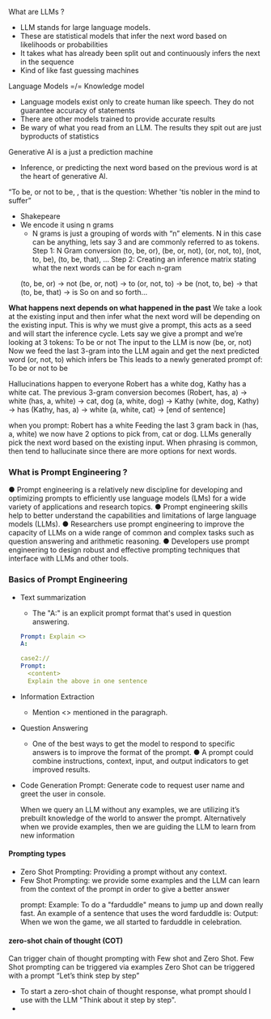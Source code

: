 What are LLMs ?

- LLM stands for large language models.
- These are statistical models that infer the next word based on likelihoods
or probabilities
- It takes what has already been split out and continuously infers the next
in the sequence
- Kind of like fast guessing machines

Language Models =/= Knowledge model

- Language models exist only to create human like speech. They do not guarantee accuracy of statements
- There are other models trained to provide accurate results
- Be wary of what you read from an LLM. The results they spit out are just byproducts of statistics  

Generative AI is a just a prediction machine

- Inference, or predicting the next word based on the previous word is at the
heart of generative AI.

“To be, or not to be, , that is the question: Whether 'tis nobler in the mind to suffer”

- Shakepeare
- We encode it using n grams
  - N grams is just a grouping of words with “n” elements. N in this case can be anything, lets say 3 and are commonly referred to as tokens.
  Step 1: N Gram conversion (to, be, or), (be, or, not), (or, not, to), (not, to, be), (to, be, that), …
  Step 2: Creating an inference matrix stating what the next words can be for each n-gram
  <p>
    (to, be, or) -> not
    (be, or, not) -> to
    (or, not, to) -> be
    (not, to, be) -> that
    (to, be, that) -> is
    So on and so forth…  </p>

**What happens next depends on what happened in the past**
We take a look at the existing input and then infer what the next word will be
depending on the existing input. This is why we must give a prompt, this acts as a
seed and will start the inference cycle.
Lets say we give a prompt and we’re looking at 3 tokens:
To be or not
The input to the LLM is now (be, or, not)
Now we feed the last 3-gram into the LLM again and get the next predicted word
(or, not, to) which infers be This leads to a newly generated prompt of: To be or not to be

Hallucinations happen to everyone
Robert has a white dog, Kathy has a white cat.
The previous 3-gram conversion becomes
(Robert, has, a) -> white
(has, a, white) -> cat, dog
(a, white, dog) -> Kathy
(white, dog, Kathy) -> has
(Kathy, has, a) -> white
(a, white, cat) -> [end of sentence]

when you prompt:  Robert has a white
Feeding the last 3 gram back in (has, a, white) we now have 2 options to pick from, cat or dog.
LLMs generally pick the next word based on the existing input. When phrasing is common, then tend to hallucinate since there are more
options for next words.

### What is Prompt Engineering ?

● Prompt engineering is a relatively new discipline for developing and
optimizing prompts to efficiently use language models (LMs) for a wide
variety of applications and research topics.
● Prompt engineering skills help to better understand the capabilities and
limitations of large language models (LLMs).
● Researchers use prompt engineering to improve the capacity of LLMs on a
wide range of common and complex tasks such as question answering and
arithmetic reasoning.
● Developers use prompt engineering to design robust and effective prompting
techniques that interface with LLMs and other tools.

### Basics of Prompt Engineering

- Text summarization
  
  - The "A:" is an explicit prompt format that's used in question answering.
  
   ```yml
   Prompt: Explain <>
   A:
   
   case2://
   Prompt:
     <content>
     Explain the above in one sentence
   ```

- Information Extraction
  - Mention <> mentioned in the paragraph.
- Question Answering
  - One of the best ways to get the model to respond to specific answers is to improve the format of the prompt.
● A prompt could combine instructions, context, input, and output indicators to get improved results.
- Code Generation
  Prompt: Generate code to request user name and greet the user in console.
  
  When we query an LLM without any examples, we are utilizing it’s prebuilt knowledge of the
world to answer the prompt.
Alternatively when we provide examples, then we are guiding the LLM to learn from new
information

#### Prompting types

- Zero Shot Prompting: Providing a prompt without any context.
- Few Shot Prompting: we provide some examples and the LLM can learn from the context of the prompt in order to give a better answer
  <p>
  prompt:
  Example:
  To do a "farduddle" means to jump up and down really fast. An example of a sentence that uses the word farduddle is:
    Output:
    When we won the game, we all started to farduddle in celebration.
  </p>

#### zero-shot chain of thought (COT)

Can trigger chain of thought prompting with Few shot and Zero
Shot. Few Shot prompting can be triggered via examples
Zero Shot can be triggered with a
prompt “Let’s think step by step”

- To start a zero-shot chain of thought response, what prompt should I use with the LLM "Think about it step by step".
-

